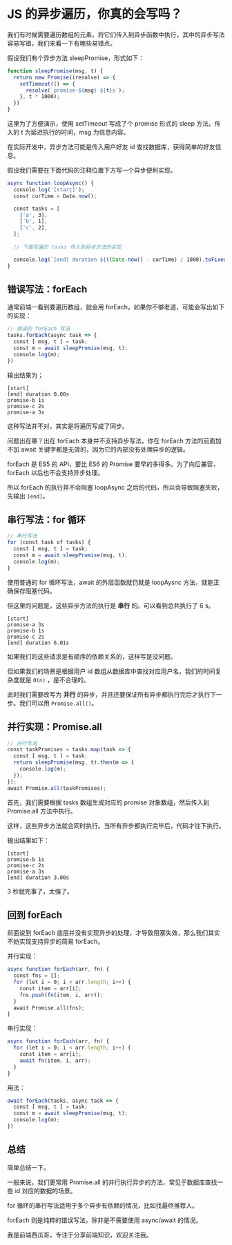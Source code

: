 # JS 的异步遍历，你真的会写吗？

我们有时候需要遍历数组的元素，将它们传入到异步函数中执行，其中的异步写法容易写错，我们来看一下有哪些易错点。

假设我们有个异步方法 sleepPromise，形式如下：

```js
function sleepPromise(msg, t) {
  return new Promise((resolve) => {
    setTimeout(() => {
      resolve(`promise-${msg} ${t}s`);
    }, t * 1000);
  })
}
```

这里为了方便演示，使用 setTimeout 写成了个 promise 形式的 sleep 方法。传入的 t 为延迟执行的时间，msg 为信息内容。

在实际开发中，异步方法可能是传入用户好友 id 查找数据库，获得简单的好友信息。

假设我们需要在下面代码的注释位置下方写一个异步便利实现。

```js
async function loopAsync() {
  console.log('[start]');
  const curTime = Date.now();

  const tasks = [
    ['a', 3],
    ['b', 1],
    ['c', 2],
  ];
  
  // 下面写遍历 tasks 传入到异步方法的实现

  console.log(`[end] duration ${((Date.now() - curTime) / 1000).toFixed(2)}s`);
}
```

## 错误写法：forEach

通常前端一看到要遍历数组，就会用 forEach。如果你不够老道，可能会写出如下的实现：

```js
// 错误的 forEach 写法
tasks.forEach(async task => {
  const [ msg, t ] = task;
  const m = await sleepPromise(msg, t);
  console.log(m);
})
```

输出结果为；

```
[start]
[end] duration 0.00s
promise-b 1s
promise-c 2s
promise-a 3s
```

这种写法并不对，其实是将遍历写成了同步。

问题出在哪？出在 forEach 本身并不支持异步写法，你在 forEach 方法的前面加不加 await 关键字都是无效的，因为它的内部没有处理异步的逻辑。

forEach 是 ES5 的 API，要比 ES6 的 Promise 要早的多得多。为了向后兼容，forEach 以后也不会支持异步处理。

所以 forEach 的执行并不会阻塞 loopAsync 之后的代码，所以会导致阻塞失败，先输出 `[end]`。

## 串行写法：for 循环

```js
// 串行写法
for (const task of tasks) {
  const [ msg, t ] = task;
  const m = await sleepPromise(msg, t);
  console.log(m);
}
```

使用普通的 for 循环写法，await 的外层函数就仍就是 loopAysnc 方法，就能正确保存阻塞代码。

但这里的问题是，这些异步方法的执行是 **串行** 的。可以看到总共执行了 6 s。

```
[start]
promise-a 3s
promise-b 1s
promise-c 2s
[end] duration 6.01s
```

如果我们的这些请求是有顺序的依赖关系的，这样写是没问题。

但如果我们的场景是根据用户 id 数组从数据库中查找对应用户名，我们的时间复杂度就是 `O(n)` ，是不合理的。

此时我们需要改写为 **并行** 的异步，并且还要保证所有异步都执行完后才执行下一步。我们可以用 `Promise.all()`。

## 并行实现：Promise.all

```js
// 并行写法
const taskPromises = tasks.map(task => {
  const [ msg, t ] = task;
  return sleepPromise(msg, t).then(m => {
    console.log(m);
  });
});
await Promise.all(taskPromises);
```

首先，我们需要根据 tasks 数组生成对应的 promise 对象数组，然后传入到 Promise.all 方法中执行。

这样，这些异步方法就会同时执行。当所有异步都执行完毕后，代码才往下执行。

输出结果如下：

```
[start]
promise-b 1s
promise-c 2s
promise-a 3s
[end] duration 3.00s
```

3 秒就完事了，太强了。

## 回到 forEach

前面说到 forEach 底层并没有实现异步的处理，才导致阻塞失效，那么我们其实不妨实现支持异步的简易 forEach。

并行实现：

```js
async function forEach(arr, fn) {
  const fns = [];
  for (let i = 0; i < arr.length; i++) {
    const item = arr[i];
    fns.push(fn(item, i, arr));
  }
  await Promise.all(fns);
}
```

串行实现：

```js
async function forEach(arr, fn) {
  for (let i = 0; i < arr.length; i++) {
    const item = arr[i];
    await fn(item, i, arr);
  }
}
```

用法：

```js
await forEach(tasks, async task => {
  const [ msg, t ] = task;
  const m = await sleepPromise(msg, t);
  console.log(m);
})
```

## 总结

简单总结一下。

一般来说，我们更常用 Promise.all 的并行执行异步的方法，常见于数据库查找一些 id 对应的数据的场景。

for 循环的串行写法适用于多个异步有依赖的情况，比如找最终推荐人。

forEach 则是纯粹的错误写法，除非是不需要使用 async/await 的情况。

我是前端西瓜哥，专注于分享前端知识，欢迎关注我。